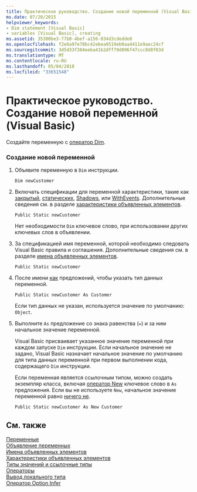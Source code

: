 ```yaml
---
title: Практическое руководство. Создание новой переменной (Visual Basic)
ms.date: 07/20/2015
helpviewer_keywords:
- Dim statement [Visual Basic]
- variables [Visual Basic], creating
ms.assetid: 35300be3-77b0-4bef-a156-034d3cdedde0
ms.openlocfilehash: f2e6a97e78bc42ebea9519eb0aa4411e9aec24cf
ms.sourcegitcommit: 3d5d33f384eeba41b2dff79d096f47ccc8d8f03d
ms.translationtype: MT
ms.contentlocale: ru-RU
ms.lasthandoff: 05/04/2018
ms.locfileid: "33651548"
---
```

# <a name="how-to-create-a-new-variable-visual-basic"></a>Практическое руководство. Создание новой переменной (Visual Basic)
Создайте переменную с [оператор Dim](../../../../visual-basic/language-reference/statements/dim-statement.md).  
  
### <a name="to-create-a-new-variable"></a>Создание новой переменной  
  
1.  Объявите переменную в `Dim` инструкции.  
  
    ```  
    Dim newCustomer  
    ```  
  
2.  Включать спецификации для переменной характеристики, такие как [закрытый](../../../../visual-basic/language-reference/modifiers/private.md), [статических](../../../../visual-basic/language-reference/modifiers/static.md), [Shadows](../../../../visual-basic/language-reference/modifiers/shadows.md), или [WithEvents](../../../../visual-basic/language-reference/modifiers/withevents.md). Дополнительные сведения см. в разделе [характеристики объявленных элементов](../../../../visual-basic/programming-guide/language-features/declared-elements/declared-element-characteristics.md).  
  
    ```  
    Public Static newCustomer  
    ```  
  
     Нет необходимости `Dim` ключевое слово, при использовании других ключевых слов в объявлении.  
  
3.  За спецификацией имя переменной, которой необходимо следовать Visual Basic правила и соглашения. Дополнительные сведения см. в разделе [имена объявленных элементов](../../../../visual-basic/programming-guide/language-features/declared-elements/declared-element-names.md).  
  
    ```  
    Public Static newCustomer  
    ```  
  
4.  После имени [как](../../../../visual-basic/language-reference/statements/as-clause.md) предложений, чтобы указать тип данных переменной.  
  
    ```  
    Public Static newCustomer As Customer  
    ```  
  
     Если тип данных не указан, используется значение по умолчанию: `Object`.  
  
5.  Выполните `As` предложение со знака равенства (`=`) и за ним начальное значение переменной.  
  
     Visual Basic присваивает указанное значение переменной при каждом запуске `Dim` инструкции. Если начальное значение не задано, Visual Basic назначает начальное значение по умолчанию для типа данных переменной при первом выполнении кода, содержащего `Dim` инструкции.  
  
     Если переменная является ссылочным типом, можно создать экземпляр класса, включая [оператор New](../../../../visual-basic/language-reference/operators/new-operator.md) ключевое слово в `As` предложения. Если вы не используете `New`, начальное значение переменной равно [ничего не](../../../../visual-basic/language-reference/nothing.md).  
  
    ```  
    Public Static newCustomer As New Customer  
    ```  
  
## <a name="see-also"></a>См. также  
 [Переменные](../../../../visual-basic/programming-guide/language-features/variables/index.md)  
 [Объявление переменных](../../../../visual-basic/programming-guide/language-features/variables/variable-declaration.md)  
 [Имена объявленных элементов](../../../../visual-basic/programming-guide/language-features/declared-elements/declared-element-names.md)  
 [Характеристики объявленных элементов](../../../../visual-basic/programming-guide/language-features/declared-elements/declared-element-characteristics.md)  
 [Типы значений и ссылочные типы](../../../../visual-basic/programming-guide/language-features/data-types/value-types-and-reference-types.md)  
 [Операторы](../../../../visual-basic/language-reference/statements/index.md)  
 [Вывод локального типа](../../../../visual-basic/programming-guide/language-features/variables/local-type-inference.md)  
 [Оператор Option Infer](../../../../visual-basic/language-reference/statements/option-infer-statement.md)
